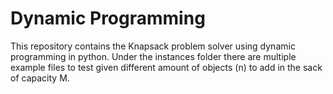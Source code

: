 # Dynamic Programming

This repository contains the Knapsack problem solver using dynamic programming in python.
Under the instances folder there are multiple example files to test given different amount of objects (n) to add in the sack of capacity M.

